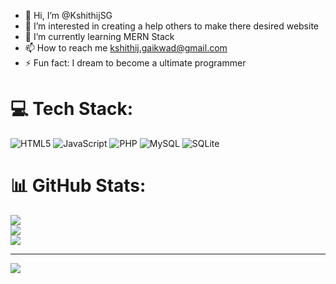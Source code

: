 - 👋 Hi, I’m @KshithijSG
- 👀 I’m interested in creating a help others to make there desired website
- 🌱 I’m currently learning MERN Stack
- 📫 How to reach me kshithij.gaikwad@gmail.com
- ⚡ Fun fact: I dream to become a ultimate programmer

<!---
KshithijSG/KshithijSG is a ✨ special ✨ repository because its `README.md` (this file) appears on your GitHub profile.
You can click the Preview link to take a look at your changes.
--->

# 💻 Tech Stack:
![HTML5](https://img.shields.io/badge/html5-%23E34F26.svg?style=flat-square&logo=html5&logoColor=white) ![JavaScript](https://img.shields.io/badge/javascript-%23323330.svg?style=flat-square&logo=javascript&logoColor=%23F7DF1E) ![PHP](https://img.shields.io/badge/php-%23777BB4.svg?style=flat-square&logo=php&logoColor=white) ![MySQL](https://img.shields.io/badge/mysql-%2300000f.svg?style=flat-square&logo=mysql&logoColor=white) ![SQLite](https://img.shields.io/badge/sqlite-%2307405e.svg?style=flat-square&logo=sqlite&logoColor=white)
# 📊 GitHub Stats:
![](https://github-readme-stats.vercel.app/api?username=KshithijSG&theme=dark&hide_border=false&include_all_commits=false&count_private=false)<br/>
![](https://github-readme-streak-stats.herokuapp.com/?user=KshithijSG&theme=dark&hide_border=false)<br/>
![](https://github-readme-stats.vercel.app/api/top-langs/?username=KshithijSG&theme=dark&hide_border=false&include_all_commits=false&count_private=false&layout=compact)

---
[![](https://visitcount.itsvg.in/api?id=KshithijSG&icon=0&color=0)](https://visitcount.itsvg.in)

<!-- Proudly created with GPRM ( https://gprm.itsvg.in ) -->
